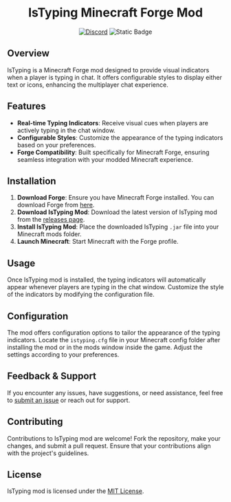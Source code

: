 
<h1 align="center">IsTyping Minecraft Forge Mod</h1>

<p align="center">
    <a href="discord.gg/nmAtQTUCHd](https://discordapp.com/users/925538473044234260"><img alt="Discord" src="https://img.shields.io/discord/1042382754857357323?style=flat-square&logo=discord&logoColor=white&label=Discord&color=white"></a>
   <img alt="Static Badge" src="https://img.shields.io/badge/version-1.0-white?style=flat-square">
    
</p>

## Overview

IsTyping is a Minecraft Forge mod designed to provide visual indicators when a player is typing in chat. It offers configurable styles to display either text or icons, enhancing the multiplayer chat experience.

## Features

- **Real-time Typing Indicators**: Receive visual cues when players are actively typing in the chat window.
- **Configurable Styles**: Customize the appearance of the typing indicators based on your preferences.
- **Forge Compatibility**: Built specifically for Minecraft Forge, ensuring seamless integration with your modded Minecraft experience.

## Installation

1. **Download Forge**: Ensure you have Minecraft Forge installed. You can download Forge from [here](https://files.minecraftforge.net/).
2. **Download IsTyping Mod**: Download the latest version of IsTyping mod from the [releases page](#releases).
3. **Install IsTyping Mod**: Place the downloaded IsTyping `.jar` file into your Minecraft mods folder.
4. **Launch Minecraft**: Start Minecraft with the Forge profile.

## Usage

Once IsTyping mod is installed, the typing indicators will automatically appear whenever players are typing in the chat window. Customize the style of the indicators by modifying the configuration file.

## Configuration

The mod offers configuration options to tailor the appearance of the typing indicators. Locate the `istyping.cfg` file in your Minecraft config folder after installing the mod or in the mods window inside the game. Adjust the settings according to your preferences.

## Feedback & Support

If you encounter any issues, have suggestions, or need assistance, feel free to [submit an issue](#issues) or reach out for support.

## Contributing

Contributions to IsTyping mod are welcome! Fork the repository, make your changes, and submit a pull request. Ensure that your contributions align with the project's guidelines.

## License

IsTyping mod is licensed under the [MIT License](LICENSE.md).
